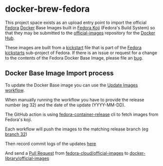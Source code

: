 docker-brew-fedora
==================

This project space exists as an upload entry point to import the official
[Fedora](https://getfedora.org/) [Docker](https://www.docker.com/)
Base Images built in [Fedora Koji](http://koji.fedoraproject.org/koji/)
(Fedora's Build System) so that they may be submitted to the
[official-images](https://github.com/docker-library/official-images) repository
for the [Docker Hub](https://hub.docker.com/).

These images are built from a [kickstart](https://github.com/rhinstaller/pykickstart/blob/master/docs/kickstart-docs.rst)
file that is part of the [Fedora
kickstarts](https://pagure.io/fedora-kickstarts) sub-project of Fedora. If there
is an issue or request for a change to the contents of the Fedora Docker Base
Image, please file an
[bug](https://bugzilla.redhat.com/enter_bug.cgi?product=Fedora%20Container%20Images&component=fedora-container-image).

Docker Base Image Import process
--------------------------------

To update the Docker Base image you can use the [Update Images workflow](https://github.com/fedora-cloud/docker-brew-fedora/actions?query=workflow%3A%22Update+Images%22).

When manually running the workflow you have to provide the release number (eg 32) and the date of the update (YYYY-MM-DD).

The GitHub action is using [fedora-container-release](https://github.com/fedora-cloud/fedora-container-release) cli to fetch images from Fedora's koji.

Each workflow will push the images to the matching release branch (eg [branch 32](https://github.com/fedora-cloud/docker-brew-fedora/tree/32))

Then record commit logs of the updates [here](https://github.com/fedora-cloud/official-images/blob/master/library/fedora)

And send a [Pull Request](https://help.github.com/articles/using-pull-requests/) from [fedora-cloud/official-images](https://github.com/fedora-cloud/official-images)
to [docker-library/official-images](https://github.com/docker-library/official-images/)
